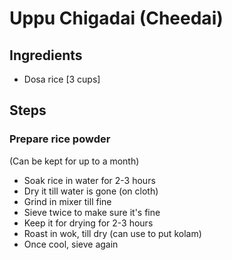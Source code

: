 # Uppu Chigadai (Cheedai)

## Ingredients
- Dosa rice [3 cups]

## Steps
### Prepare rice powder
(Can be kept for up to a month)
- Soak rice in water for 2-3 hours 
- Dry it till water is gone (on cloth)
- Grind in mixer till fine
- Sieve twice to make sure it's fine
- Keep it for drying for 2-3 hours
- Roast in wok, till dry (can use to put kolam)
- Once cool, sieve again

